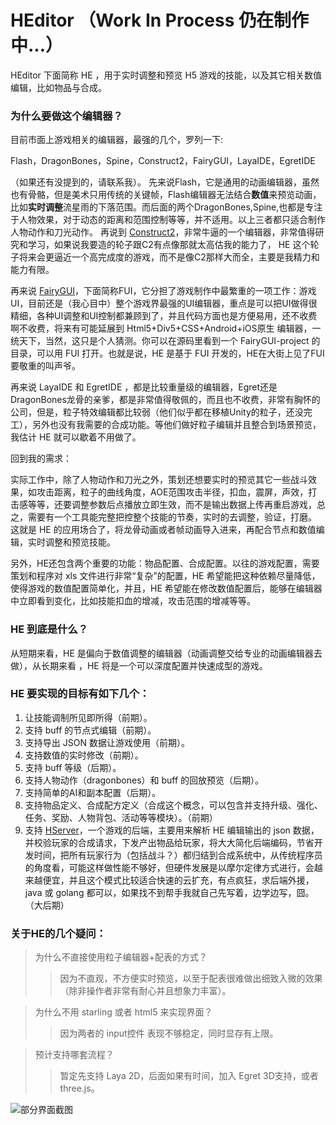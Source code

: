# HEditor （Work In Process 仍在制作中...）

HEditor 下面简称 HE ，用于实时调整和预览 H5 游戏的技能，以及其它相关数值编辑，比如物品与合成。

### 为什么要做这个编辑器？

目前市面上游戏相关的编辑器，最强的几个，罗列一下: 


Flash，DragonBones，Spine，Construct2，FairyGUI，LayaIDE，EgretIDE

（如果还有没提到的，请联系我）。
先来说Flash，它是通用的动画编辑器，虽然也有骨骼，但是美术只用传统的关键帧，Flash编辑器无法结合**数值**来预览动画，比如**实时调整**流星雨的下落范围。而后面的两个DragonBones,Spine,也都是专注于人物效果，对于动态的距离和范围控制等等，并不适用。以上三者都只适合制作人物动作和刀光动作。
再说到 [Construct2](https://www.scirra.com/)，非常牛逼的一个编辑器，非常值得研究和学习，如果说我要造的轮子跟C2有点像那就太高估我的能力了， HE 这个轮子将来会更逼近一个高完成度的游戏，而不是像C2那样大而全，主要是我精力和能力有限。


再来说 [FairyGUI](http://www.fairygui.com)，下面简称FUI，它分担了游戏制作中最繁重的一项工作：游戏UI，目前还是（我心目中）整个游戏界最强的UI编辑器，重点是可以把UI做得很精细，各种UI调整和UI控制都兼顾到了，并且代码方面也是方便易用，还不收费啊不收费，将来有可能延展到 Html5+Div5+CSS+Android+iOS原生 编辑器，一统天下，当然，这只是个人猜测。你可以在源码里看到一个 FairyGUI-project 的目录，可以用 FUI 打开。也就是说，HE 是基于 FUI 开发的，HE在大街上见了FUI要敬重的叫声爷。


再来说 LayaIDE 和 EgretIDE ，都是比较重量级的编辑器，Egret还是 DragonBones龙骨的亲爹，都是非常值得敬佩的，而且也不收费，非常有胸怀的公司，但是，粒子特效编辑都比较弱（他们似乎都在移植Unity的粒子，还没完工），另外也没有我需要的合成功能。等他们做好粒子编辑并且整合到场景预览，我估计 HE 就可以歇着不用做了。


回到我的需求：

实际工作中，除了人物动作和刀光之外，策划还想要实时的预览其它一些战斗效果，如攻击距离，粒子的曲线角度，AOE范围攻击半径，扣血，震屏，声效，打击感等等，还要调整参数后点播放立即生效，而不是输出数据上传再重启游戏，总之，需要有一个工具能完整把控整个技能的节奏，实时的去调整，验证，打磨。
这就是 HE 的应用场合了，将龙骨动画或者帧动画导入进来，再配合节点和数值编辑，实时调整和预览技能。

另外，HE还包含两个重要的功能：物品配置、合成配置。以往的游戏配置，需要策划和程序对 xls 文件进行非常“复杂”的配置，HE 希望能把这种依赖尽量降低，使得游戏的数值配置简单化，并且，HE 希望能在修改数值配置后，能够在编辑器中立即看到变化，比如技能扣血的增减，攻击范围的增减等等。

### HE 到底是什么？
从短期来看，HE 是偏向于数值调整的编辑器（动画调整交给专业的动画编辑器去做），从长期来看 ，HE 将是一个可以深度配置并快速成型的游戏。

### HE 要实现的目标有如下几个：

1. 让技能调制所见即所得（前期）。
1. 支持 buff 的节点式编辑（前期）。
1. 支持导出 JSON 数据让游戏使用（前期）。
1. 支持数值的实时修改（前期）。
1. 支持 buff 等级（后期）。
1. 支持人物动作（dragonbones）和 buff 的回放预览（后期）。
1. 支持简单的AI和副本配置（后期）。
1. 支持物品定义、合成配方定义（合成这个概念，可以包含并支持升级、强化、任务、奖励、人物背包、活动等等模块）。（前期）
1. 支持 [HServer](https://github.com/moketao/HServer)，一个游戏的后端，主要用来解析 HE 编辑输出的 json 数据，并校验玩家的合成请求，下发产出物品给玩家，将大大简化后端编码，节省开发时间，把所有玩家行为（包括战斗？）都归结到合成系统中，从传统程序员的角度看，可能这样做性能不够好，但硬件发展是以摩尔定律方式进行，会越来越便宜，并且这个模式比较适合快速的云扩充，有点疯狂，求后端外援，java 或 golang 都可以，如果找不到帮手我就自己先写着，边学边写，囧。（大后期）

### 关于HE的几个疑问：

>为什么不直接使用粒子编辑器+配表的方式？
>>因为不直观，不方便实时预览，以至于配表很难做出细致入微的效果（除非操作者非常有耐心并且想象力丰富）。

>为什么不用 starling 或者 html5 来实现界面？
>>因为两者的 input控件 表现不够稳定，同时显存有上限。

>预计支持哪套流程？
>>暂定先支持 Laya 2D，后面如果有时间，加入 Egret 3D支持，或者 three.js。


![部分界面截图](https://github.com/moketao/HEditor/raw/master/snap/snap.png)
